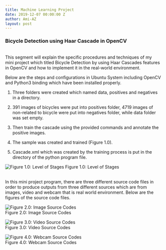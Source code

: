 ```yaml
---
title: Machine Learning Project
date: 2019-12-07 00:00:00 Z
author: Ami-AZ
layout: post
---
```


<h3>Bicycle Detection using Haar Cascade in OpenCV</h3>

<br>This segment will explain the specific procedures and techniques of my mini project which titled Bicycle Detection by using Haar Cascades features in OpenCV and how to implement it in the real-world environment.

Below are the steps and configurations in Ubuntu System including OpenCV and Python3 binding which have been installed properly.

1) Three folders were created which named data, positives and negatives in a directory.

2) 391 images of bicycles were put into positives folder, 4719 images of non-related to bicycle were put into negatives folder, while data folder was set empty.

3) Then train the cascade using the provided commands and annotate the positive images.

4) The sample was created and trained (Figure 1.0).

5) Cascade.xml which was created by the training process is put in the directory of the python program file.

<span class="image center"><img src="{{ 'assets/images/opencv/levelofstages.png' | relative_url }}" alt="Figure 1.0: Level of Stages" /></span>
Figure 1.0: Level of Stages

<br>In this mini project program, there are three different source code files in order to produce outputs from three different sources which are from images, video and webcam that is real world environment. Below are the figures of the source code files.

<span class="image center"><img src="{{ 'assets/images/opencv/imageofsourcecodes.png' | relative_url }}" alt="Figure 2.0: Image Source Codes" /></span>
<br>Figure 2.0: Image Source Codes

<span class="image center"><img src="{{ 'assets/images/opencv/videosourcecodes.png' | relative_url }}" alt="Figure 3.0: Video Source Codes" /></span>
<br>Figure 3.0: Video Source Codes

<span class="image center"><img src="{{ 'assets/images/opencv/webcamsourcecodes.png' | relative_url }}" alt="Figure 4.0: Webcam Source Codes" /></span>
<br>Figure 4.0: Webcam Source Codes
